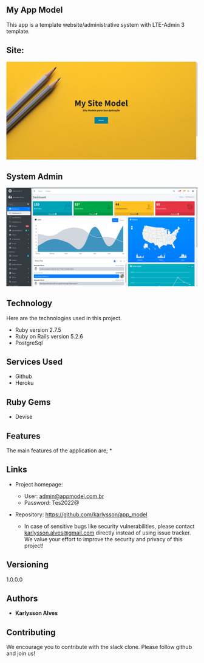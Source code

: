 ## My App Model
This app is a template website/administrative system with LTE-Admin 3 template.

## Site:
![Chat Preview](https://raw.githubusercontent.com/karlysson/app_model/master/app/assets/images/screen-site.png)

## System Admin
![Chat Preview](https://raw.githubusercontent.com/karlysson/app_model/master/app/assets/images/screen-system.png)

## Technology
Here are the technologies used in this project.

* Ruby version  2.7.5
* Ruby on Rails version 5.2.6
* PostgreSql


## Services Used
* Github
* Heroku

## Ruby Gems
* Devise

## Features
The main features of the application are;
*

## Links
- Project homepage:
    - User: admin@appmodel.com.br
    - Password: Tes2022@

- Repository: https://github.com/karlysson/app_model
    - In case of sensitive bugs like security vulnerabilities, please contact
      karlysson.alves@gmail.com directly instead of using issue tracker. We value your effort
      to improve the security and privacy of this project!

## Versioning
1.0.0.0

## Authors
* **Karlysson Alves**

## Contributing
We encourage you to contribute with the slack clone. Please follow github and join us!